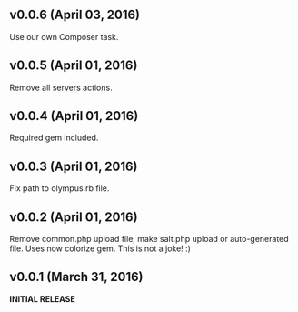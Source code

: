 ## v0.0.6 (April 03, 2016)
Use our own Composer task.

## v0.0.5 (April 01, 2016)
Remove all servers actions.

## v0.0.4 (April 01, 2016)
Required gem included.

## v0.0.3 (April 01, 2016)
Fix path to olympus.rb file.

## v0.0.2 (April 01, 2016)
Remove common.php upload file, make salt.php upload or auto-generated file. Uses now colorize gem.
This is not a joke! :)

## v0.0.1 (March 31, 2016)
**INITIAL RELEASE**
